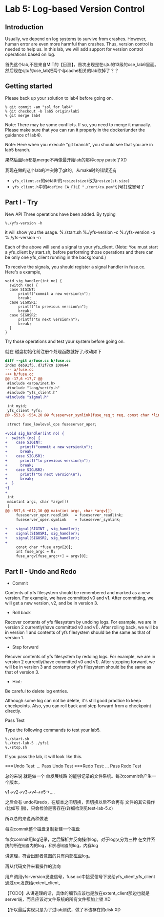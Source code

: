 # Lab 5: Log-based Version Control

## Introduction

Usually, we depend on log systems to survive from crashes. However, human error are even more harmful than crashes. Thus, version control is needed to help us. In this lab, we will add support for version control operations based on log.

首先这个lab,不是来自MIT的【目测】，首次出现是在sjtu的13级的cse_lab6里面。 然后现在sjtu的cse_lab把两个与cache相关的lab砍掉了？？

## Getting started

Please back up your solution to lab4 before going on.

    % git commit -am "sol for lab4"
    % git checkout -b lab5 origin/lab5
    % git merge lab4

Note: There may be some conflicts. If so, you need to merge it manually. Please make sure that you can run it properly in the docker(under the guidance of lab4).

Note: Here when you execute "git branch", you should see that you are in lab5 branch.

果然后面lab都是merge不再像最开始lab的那种copy paste了XD

我现在做的这个lab的冲突除了git的，从make时的错误还有

 * `yfs_client.cc`的setattr的`resize(size)`改为`resize(st.size)`
 * `yfs_client.h`中的`#define CA_FILE "./cert/ca.pem"`引号打成冒号了

## Part I - Try

New API Three operations have been added. By typing

    %./yfs-version -h
  
it will show you the usage.
    %./start.sh
    %./yfs-version -c
    %./yfs-version -p
    %./yfs-version -n
  
Each of the above will send a signal to your yfs_client. (Note: You must start a yfs_client by start.sh, before performing those operations and there can be only one yfs_client running in the background.)

To receive the signals, you should register a signal handler in fuse.cc. Here's a example,

    void sig_handler(int no) {
      switch (no) {
      case SIGINT:
          printf("commit a new version\n");
          break;
      case SIGUSR1:
          printf("to previous version\n");
          break;
      case SIGUSR2:
          printf("to next version\n");
          break;
      }
    }
  
Try those operations and test your system before going on.

就在 磁盘初始化前注册个处理函数就好了,改动如下

```diff
diff --git a/fuse.cc b/fuse.cc
index deb91f5..d72f7c9 100644
--- a/fuse.cc
+++ b/fuse.cc
@@ -17,6 +17,7 @@
 #include <arpa/inet.h>
 #include "lang/verify.h"
 #include "yfs_client.h"
+#include "signal.h"
 
 int myid;
 yfs_client *yfs;
@@ -553,6 +554,20 @@ fuseserver_symlink(fuse_req_t req, const char *link, fuse_ino_t parent, const ch
 
 struct fuse_lowlevel_ops fuseserver_oper;
 
+void sig_handler(int no) {
+  switch (no) {
+    case SIGINT:
+      printf("commit a new version\n");
+      break;
+    case SIGUSR1:
+      printf("to previous version\n");
+      break;
+    case SIGUSR2:
+      printf("to next version\n");
+      break;
+  }
+}
+
 int
 main(int argc, char *argv[])
 {
@@ -597,6 +612,10 @@ main(int argc, char *argv[])
     fuseserver_oper.readlink   = fuseserver_readlink;
     fuseserver_oper.symlink    = fuseserver_symlink;
 
+    signal(SIGINT , sig_handler);
+    signal(SIGUSR1, sig_handler);
+    signal(SIGUSR2, sig_handler);
+
     const char *fuse_argv[20];
     int fuse_argc = 0;
     fuse_argv[fuse_argc++] = argv[0];
```

## Part II - Undo and Redo

 * Commit

 Contents of yfs filesystem should be remembered and marked as a new version. For example, we have committed v0 and v1. After committing, we will get a new version, v2, and be in version 3.

 * Roll back

Recover contents of yfs filesystem by undoing logs. For example, we are in version 2 currently(have committed v0 and v1). After rolling back, we will be in version 1 and contents of yfs filesystem should be the same as that of version 1.

 * Step forward

Recover contents of yfs filesystem by redoing logs. For example, we are in version 2 currently(have committed v0 and v1). After stepping forward, we will be in version 3 and contents of yfs filesystem should be the same as that of version 3.

* Hint:

Be careful to delete log entries.

Although some log can not be delete, it's still good practice to keep checkpoints. Also, you can roll back and step forward from a checkpoint directly.

Pass Test

Type the following commands to test your lab5.

    %./start.sh
    %./test-lab-5 ./yfs1
    %./stop.sh

If you pass the lab, it will look like this.

  ===Undo Test:
  ...
  Pass Undo Test
  ===Redo Test:
  ...
  Pass Redo Test

总的来说 就是做一个 单发展线路 的能够记录的文件系统。每次commit会产生一个版本，

v1->v2->v3->v4->v5->....

之后会有 undo和redo，在版本之间切换，但切换以后不会再有 文件的其它操作(比如写 删)，只会检验是否存在(详细检测见test-lab-5.c)

所以总的来说两种做法

每次commit整个磁盘复制新建一个磁盘

每次commit用log记录，之后解析并反向操作log。对于log又分为三种 在文件系统的所在`磁盘`内的log，和外部`磁盘`的log，内存log

讲道理，符合出题者意图的只有内部磁盘log。

再从代码文件来看操作的流向

用户调用yfs-version发送信号，fuse.cc中接受信号下发给yfs_client,yfs_client通过rpc发送给extent_client,

【TODO】从讲道理的话，具体的细节应该也是放在extent_client那边也就是server端，而且应该对文件系统的所有文件都加上锁 XD

【所以最后实现只是为了过lab测试，做了不该存在的disk XD
